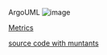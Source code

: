 ArgoUML
![image](https://raw.githubusercontent.com/test4cc/vamos2020/master/featureModel/ArgoUML.JPG)

 [Metrics](https://github.com/test4cc/vamos2020/blob/master/metrics/Prop4J-SPL.csv)
 
 [source code with muntants](https://github.com/test4cc/vamos2020/tree/master/dataset_with_mutant/Prop4J-SPL)
